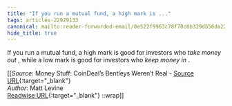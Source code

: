 ```yaml
---
title: "If you run a mutual fund, a high mark is ..."
tags: articles-22929133
canonical: mailto:reader-forwarded-email/0e522f9963c78f70c0b329db56da22c2
hide_title: true
---
```


If you run a mutual fund, a high mark is good for investors who *take money out* , while a low mark is good for investors who *keep money in* .


[[_Source_: Money Stuff: CoinDeal’s Bentleys Weren’t Real - [Source URL](mailto:reader-forwarded-email/0e522f9963c78f70c0b329db56da22c2){:target="_blank"}<br>
_Author_: Matt Levine<br>
[Readwise URL](https://readwise.io/open/450355907){:target="_blank"}
::wrap]]